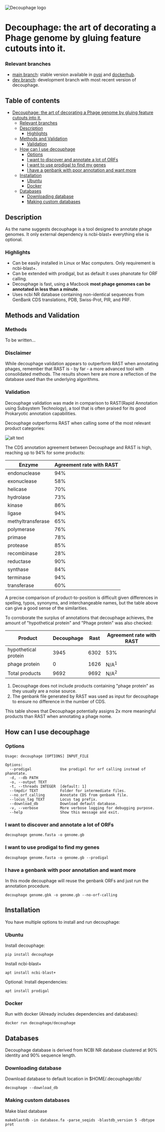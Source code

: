 ![Decouphage logo](https://raw.githubusercontent.com/voorloopnul/voorloopnul/357a7ead62584e352c61b008790fe38d4aff5664/logos/decouphage.png)


# Decouphage: the art of decorating a Phage genome by gluing feature cutouts into it.

### Relevant branches

 - [main branch](https://github.com/voorloopnul/decouphage/tree/main): stable version available in [pypi](https://pypi.org/project/decouphage/) and [dockerhub](https://hub.docker.com/r/voorloop/decouphage).
 - [dev branch](https://github.com/voorloopnul/decouphage/tree/dev): development branch with most recent version of decouphage.

## Table of contents

- [Decouphage: the art of decorating a Phage genome by gluing feature cutouts into it.](#decouphage--the-art-of-decorating-a-phage-genome-by-gluing-feature-cutouts-into-it)
    + [Relevant branches](#relevant-branches)
  * [Description](#description)
    + [Highlights](#highlights)
  * [Methods and Validation](#methods-and-validation)
    + [Validation](#validation)
  * [How can I use decouphage](#how-can-i-use-decouphage)
    + [Options](#options)
    + [I want to discover and annotate a lot of ORFs](#i-want-to-discover-and-annotate-a-lot-of-orfs)
    + [I want to use prodigal to find my genes](#i-want-to-use-prodigal-to-find-my-genes)
    + [I have a genbank with poor annotation and want more](#i-have-a-genbank-with-poor-annotation-and-want-more)
  * [Installation](#installation)
    + [Ubuntu](#ubuntu)
    + [Docker](#docker)
  * [Databases](#databases)
    + [Downloading database](#downloading-database)
    + [Making custom databases](#making-custom-databases)

## Description

As the name suggests decouphage is a tool designed to annotate phage genomes. It only external dependency is ncbi-blast+
everything else is optional. 
 
### Highlights

 - Can be easily installed in Linux or Mac computers. Only requirement is ncbi-blast+.
 - Can be extended with prodigal, but as default it uses phanotate for ORF calling. 
 - Decouphage is fast, using a Macbook **most phage genomes can be annotated in less than a minute**.
 - Uses ncbi NR database containing non-identical sequences from GenBank CDS translations, PDB, Swiss-Prot, PIR, and PRF. 
 

## Methods and Validation

### Methods

To be written...

### Disclaimer

While decouphage validation appears to outperform RAST when annotating phages, remember that RAST is - by far - a more 
advanced tool with consolidated methods. The results shown here are more a reflection of the database used than the 
underlying algorithms. 

### Validation

Decouphage validation was made in comparison to RAST(Rapid Annotation using Subsystem Technology), a tool that is often
praised for its good Prokaryotic annotation capabilities.

Decouphage outperforms RAST when calling some of the most relevant product categories:

![alt text](validation/decouphage_image_01.png?raw=true)

The CDS annotation agreement between Decouphage and RAST is high, reaching up to 94% for some products:

| Enzyme | Agreement rate with RAST |
| ------ | ------------------------- |
| endonuclease |  94% |
| exonuclease | 58% |
| helicase | 70% |
| hydrolase | 73% |
| kinase |  86% |
| ligase |  94% |
| methyltransferase | 65% |
| polymerase | 76% |
| primase | 78% |
| protease | 85% |
| recombinase | 28% |
| reductase | 90% |
| synthase | 84% |
| terminase | 94% |
| transferase | 60% |

A precise comparison of product-to-position is difficult given differences in spelling, typos, synonyms, and 
interchangeable names, but the table above can give a good sense of the similarities.

To corroborate the surplus of annotations that decouphage achieves, the amount of "hypothetical protein" and 
"Phage protein" was also checked:

| Product | Decouphage | Rast | Agreement rate with RAST |
| ------- | ---------- | ---- | ------------------------ |
| hypothetical protein | 3945 | 6302 | 53% |
| phage protein |    0 | 1626 | N/A<sup>1</sup> |
| Total products |    9692 | 9692 | N/A<sup>2</sup>  |

1. Decouphage does not include products containing "phage protein" as they usually are a noise source.
2. The genbank file generated by RAST was used as input for decouphage to ensure no difference in the number of CDS.

This table shows that Decouphage potentially assigns 2x more meaningful products than RAST when annotating a phage nome.

## How can I use decouphage

### Options

    Usage: decouphage [OPTIONS] INPUT_FILE
    
    Options:
      --prodigal             Use prodigal for orf calling instead of phanotate.
      -d, --db PATH
      -o, --output TEXT
      -t, --threads INTEGER  [default: 1]
      --tmpdir TEXT          Folder for intermediate files.
      --no_orf_calling       Annotate CDS from genbank file.
      --locus_tag TEXT       Locus tag prefix.
      --download_db          Download default database.
      -v, --verbose          More verbose logging for debugging purpose.
      --help                 Show this message and exit.


### I want to discover and annotate a lot of ORFs
 
    decouphage genome.fasta -o genome.gb

### I want to use prodigal to find my genes

    decouphage genome.fasta -o genome.gb --prodigal

### I have a genbank with poor annotation and want more

In this mode decouphage will reuse the genbank ORFs and just run the annotation procedure.

    decouphage genome.gbk -o genome.gb --no-orf-calling

## Installation

You have multiple options to install and run decouphage:

### Ubuntu

Install decouphage:

    pip install decouphage

Install ncbi-blast+
    
    apt install ncbi-blast+

Optional: Install dependencies:

    apt install prodigal

### Docker

Run with docker (Already includes dependencies and databases):

    docker run decouphage/decouphage

## Databases

Decouphage database is derived from NCBI NR database clustered at 90% identity and 90% sequence length.

### Downloading database

Download database to default location in $HOME/.decouphage/db/

    decouphage --download_db

### Making custom databases

Make blast database

    makeblastdb -in database.fa -parse_seqids -blastdb_version 5 -dbtype prot
